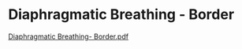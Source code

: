 # Diaphragmatic Breathing - Border

[Diaphragmatic Breathing- Border.pdf](Diaphragmatic%20Breathing%20-%20Border%20f5d1f3b3132b4fbb848de00c6f51bc2c/Diaphragmatic_Breathing-_Border.pdf)